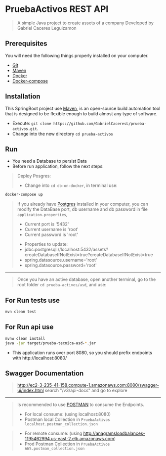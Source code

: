 # PruebaActivos REST API

> A simple Java project to create assets of a company 
>Developed by Gabriel Caceres Leguizamon

## Prerequisites

You will need the following things properly installed on your computer.

* [Git](http://git-scm.com/)
* [Maven](https://maven.apache.org/)
* [Docker](https://docs.docker.com/)
* [Docker-compose](https://docs.docker.com/compose/install/)

## Installation

This SpringBoot project use [Maven](https://maven.apache.org/), 
is an open-source build automation tool that is designed to be flexible enough to build almost any type of software.

* Execute: `git clone https://github.com/GabrielCaceresL/prueba-activos.git`.
* Change into the new directory `cd prueba-activos`


## Run
- You need a Database to persist Data
- Before run application, follow the next steps:
> Deploy Posgres:
>  - Change into `cd db-on-docker`, in terminal use:
```bash
docker-compose up
```

> If you already have [Postgres](https://www.postgresql.org/) installed in
your computer, you can modify the DataBase port, db username and db password in file `application.properties`,
>  * Current port is '5432'
>  * Current username is 'root'
>  * Current password is 'root'
>  - Properties to update: 
>  - jdbc:postgresql://localhost:5432/assets?createDatabaseIfNotExist=true?createDatabaseIfNotExist=true 
>  - spring.datasource.username='root'
>  - spring.datasource.password='root'

---
> Once you have an active database, open another terminal, go to the root folder `cd prueba-activos/asd`, and use:
## For Run tests use

```bash
mvn clean test
```
## For Run api use
```bash
mvnw clean install 
java -jar target/prueba-tecnica-asd-*.jar
```

* This application runs over port 8080, so you should prefix endpoints with http://localhost:8080/
## Swagger Documentation
> http://ec2-3-235-41-158.compute-1.amazonaws.com:8080/swagger-ui/index.html
> search "/v3/api-docs" and go to explore
---
> Is recommended to use [POSTMAN](https://www.postman.com/) to consume the Endpoints.
> * For local consume: (using localhost:8080)
> * Postman local Collection in `PruebaActivos localhost.postman_collection.json`
 
> * For remote consume: (using http://anagramsloadbalances-1195462994.us-east-2.elb.amazonaws.com)
> * Prod Postman Collection in `PruebaActivos AWS.postman_collection.json`



